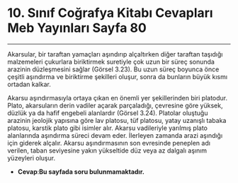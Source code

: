 # 10. Sınıf Coğrafya Kitabı Cevapları Meb Yayınları Sayfa 80

---

Akarsular, bir taraftan yamaçları aşındırıp alçaltırken diğer taraftan taşıdığı malzemeleri çukurlara biriktirmek suretiyle çok uzun bir süreç sonunda arazinin düzleşmesini sağlar (Görsel 3.23). Bu uzun süreç boyunca önce çeşitli aşındırma ve biriktirme şekilleri oluşur, sonra da bunların büyük kısmı ortadan kalkar.

Akarsu aşındırmasıyla ortaya çıkan en önemli yer şekillerinden biri platodur. Plato, akarsuların derin vadiler açarak parçaladığı, çevresine göre yüksek, düzlük ya da hafif engebeli alanlardır (Görsel 3.24). Platolar oluştuğu arazinin jeolojik yapısına göre lav platosu, tüf platosu, yatay uzanışlı tabaka platosu, karstik plato gibi isimler alır. Akarsu vadileriyle yarılmış plato alanlarında aşındırma süreci devam eder. İlerleyen zamanda arazi aşındığı için giderek alçalır. Akarsu aşındırmasının son evresinde peneplen adı verilen, taban seviyesine yakın yükseltide düz veya az dalgalı aşınım yüzeyleri oluşur.

-   **Cevap**:**Bu sayfada soru bulunmamaktadır.**